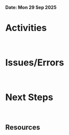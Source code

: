 **Date: Mon 29 Sep 2025**<br>
# Activities
<br>

# Issues/Errors
<br>

# Next Steps
<br>

## Resources
<br>
